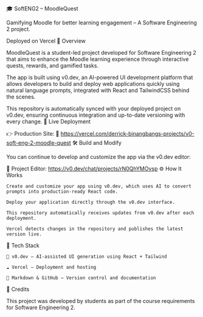 🎓 SoftENG2 – MoodleQuest

Gamifying Moodle for better learning engagement – A Software Engineering 2 project.

Deployed on Vercel
📌 Overview

MoodleQuest is a student-led project developed for Software Engineering 2 that aims to enhance the Moodle learning experience through interactive quests, rewards, and gamified tasks.

The app is built using v0.dev, an AI-powered UI development platform that allows developers to build and deploy web applications quickly using natural language prompts, integrated with React and TailwindCSS behind the scenes.

This repository is automatically synced with your deployed project on v0.dev, ensuring continuous integration and up-to-date versioning with every change.
🚀 Live Deployment

👉 Production Site:
🔗 https://vercel.com/derrick-binangbangs-projects/v0-soft-eng-2-moodle-quest
🛠️ Build and Modify

You can continue to develop and customize the app via the v0.dev editor:

🔧 Project Editor:
https://v0.dev/chat/projects/rN0QhYMOvsp
⚙️ How It Works

    Create and customize your app using v0.dev, which uses AI to convert prompts into production-ready React code.

    Deploy your application directly through the v0.dev interface.

    This repository automatically receives updates from v0.dev after each deployment.

    Vercel detects changes in the repository and publishes the latest version live.

📂 Tech Stack

    🧠 v0.dev – AI-assisted UI generation using React + Tailwind

    ☁️ Vercel – Deployment and hosting

    📝 Markdown & GitHub – Version control and documentation

🙌 Credits

This project was developed by students as part of the course requirements for Software Engineering 2.
